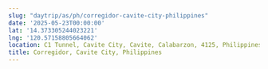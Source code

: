 ```yaml
---
slug: "daytrip/as/ph/corregidor-cavite-city-philippines"
date: '2025-05-23T00:00:00'
lat: '14.373305244023221'
lng: '120.57158805664062'
location: C1 Tunnel, Cavite City, Cavite, Calabarzon, 4125, Philippines
title: Corregidor, Cavite City, Philippines
---
```



